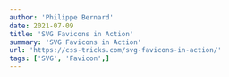 ```yaml
---
author: 'Philippe Bernard'
date: 2021-07-09
title: 'SVG Favicons in Action'
summary: 'SVG Favicons in Action'
url: 'https://css-tricks.com/svg-favicons-in-action/'
tags: ['SVG', 'Favicon',]
---
```

